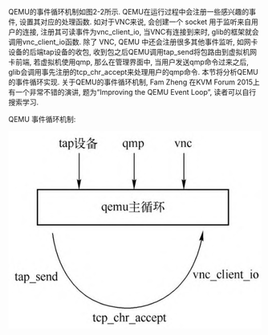 
QEMU的事件循环机制如图2-2所示. QEMU在运行过程中会注册一些感兴趣的事件, 设置其对应的处理函数. 如对于VNC来说, 会创建一个 socket 用于监听来自用户的连接, 注册其可读事件为vnc_client_io, 当VNC有连接到来时, glib的框架就会调用vnc_client_io函数. 除了 VNC, QEMU 中还会注册很多其他事件监听, 如网卡设备的后端tap设备的收包, 收到包之后QEMU调用tap_send将包路由到虚拟机网卡前端, 若虚拟机使用qmp, 那么在管理界面中, 当用户发送qmp命令过来之后, glib会调用事先注册的tcp_chr_accept来处理用户的qmp命令. 本节将分析QEMU的事件循环实现. 关于QEMU的事件循环机制, Fam Zheng 在KVM Forum 2015上有一个非常不错的演讲, 题为“Improving the QEMU Event Loop”, 读者可以自行搜索学习. 

QEMU 事件循环机制:

![2024-04-28-22-45-28.png](./images/2024-04-28-22-45-28.png)

